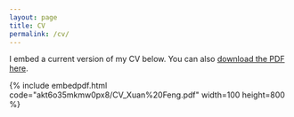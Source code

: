 ```yaml
---
layout: page
title: CV
permalink: /cv/
---
```


I embed a current version of my CV below. You can also [download the PDF here](https:.....).


{% include embedpdf.html code="akt6o35mkmw0px8/CV_Xuan%20Feng.pdf" width=100 height=800 %}

